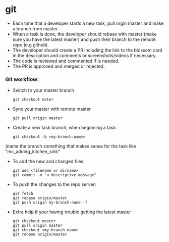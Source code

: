 # git
* Each time that a developer starts a new task, pull orgin master and make a branch from master.
* When a task is done, the developer should rebase with master (make sure you have the latest master) and push their branch to the remote repo (e.g github).
* The developer should create a PR including the link to the blossom card in the description and comments or screenshots/videos if necessary.
* The code is reviewed and commented if is needed.
* The PR is approved and merged or rejected.

### Git workflow:
* Switch to your master branch

      git checkout mater
      
* Sync your master with remote master

      git pull origin master
      
* Create a new task branch, when beginning a task:

      git checkout -b <my-branch-name>

(name the branch something that makes sense for the task like "mc_adding_kitchen_sink"

* To add the new and changed files:

      git add <filename or dirname>
      git commit -m "a descriptive message"

* To push the changes to the repo server:
      
      git fetch
      git rebase origin/master
      git push origin my-branch-name -f
      
* Extra help if your having trouble getting the latest master

      git checkout master
      git pull origin master  
      git checkout <my-branch-name>
      git rebase origin/master
